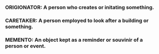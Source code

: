 ### ORIGIONATOR: A person who creates or initating something.
### CARETAKER: A person employed to look after a building or something.
### MEMENTO: An object kept as a reminder or souvinir of a person or event.
